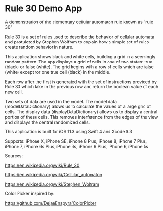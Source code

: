 # Rule 30 Demo App
A demonstration of the elementary cellular automaton rule known as "rule 30"

Rule 30 is a set of rules used to describe the behavior of cellular automata and postulated by Stephen Wolfram to explain how a simple set of rules create random behavior in nature. 

This application shows black and white cells, building a grid in a seemingly random pattern. The app displays a grid of cells in one of two states: true (black) or false (white). The grid begins with a row of cells which are false (white) except for one true cell (black) in the middle. 

Each row after the first is generated with the set of instructions provided by Rule 30 which take in the previous row and return the boolean value of each new cell. 

Two sets of data are used in the model. The model data (modelDataDictionary) allows us to calculate the values of a large grid of cells. The display data (displayDataDictionary) allows us to display a central portion of these cells. This removes interference from the edges of the view and displays the central randomized cells.


This application is built for iOS 11.3 using Swift 4 and Xcode 9.3

Supports: iPhone X, iPhone SE, iPhone 8 Plus, iPhone 8, iPhone 7 Plus, iPhone 7, iPhone 6s Plus, iPhone 6s, iPhone 6 Plus, iPhone 6, iPhone 5s


Sources: 

https://en.wikipedia.org/wiki/Rule_30

https://en.wikipedia.org/wiki/Cellular_automaton

https://en.wikipedia.org/wiki/Stephen_Wolfram

Color Picker inspired by: 

https://github.com/DejanEnspyra/ColorPicker

